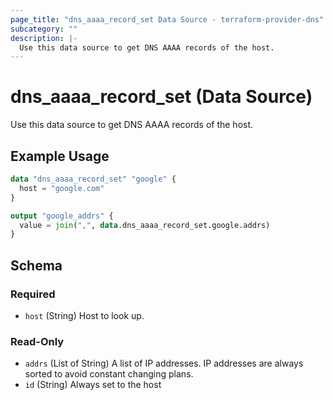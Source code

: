 ```yaml
---
page_title: "dns_aaaa_record_set Data Source - terraform-provider-dns"
subcategory: ""
description: |-
  Use this data source to get DNS AAAA records of the host.
---
```


# dns_aaaa_record_set (Data Source)

Use this data source to get DNS AAAA records of the host.

## Example Usage

```terraform
data "dns_aaaa_record_set" "google" {
  host = "google.com"
}

output "google_addrs" {
  value = join(",", data.dns_aaaa_record_set.google.addrs)
}
```

<!-- schema generated by tfplugindocs -->
## Schema

### Required

- `host` (String) Host to look up.

### Read-Only

- `addrs` (List of String) A list of IP addresses. IP addresses are always sorted to avoid constant changing plans.
- `id` (String) Always set to the host
